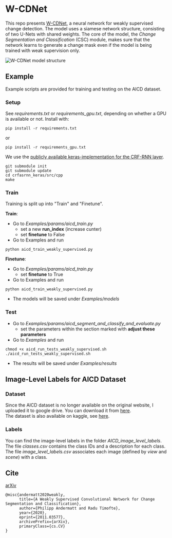 # W-CDNet
This repo presents [W-CDNet](https://arxiv.org/abs/2011.03577), a neural network for weakly supervised change detection. The model uses a siamese network structure, consisting of two U-Nets with shared weights. The core of the model, the *Change Segmentation and Classification* (CSC) module, makes sure that the network learns to generate a change mask even if the model is being trained with weak supervision only.

![W-CDNet model structure](docs/model_all_simplified_cropped.svg)

## Example
Example scripts are provided for training and testing on the AICD dataset. 

### Setup
See *requirements.txt* or *requirements_gpu.txt*, depending on whether a GPU is available or not.
Install with:
```
pip install -r requirements.txt
```
or
```
pip install -r requirements_gpu.txt
```

We use the [publicly available keras-implementation for the CRF-RNN layer](https://github.com/sadeepj/crfasrnn_keras).
```
git submodule init
git submodule update
cd crfasrnn_keras/src/cpp
make
``` 

### Train
Training is split up into "Train" and "Finetune". 

**Train**:
- Go to *Examples/params/aicd_train.py*
  - set a new **run_index** (increase cunter)
  - set **finetune** to False
- Go to Examples and run
```
python aicd_train_weakly_supervised.py
```

**Finetune**:
- Go to *Examples/params/aicd_train.py*
  - set **finetune** to True
- Go to Examples and run
```
python aicd_train_weakly_supervised.py
```

- The models will be saved under *Examples/models*

### Test
- Go to *Examples/params/aicd_segment_and_classify_and_evaluate.py*
  - set the parameters within the section marked with **adjust these parameters**
- Go to *Examples* and run 
```
chmod +x aicd_run_tests_weakly_supervised.sh
./aicd_run_tests_weakly_supervised.sh
```

- The results will be saved under *Examples/results*


## Image-Level Labels for AICD Dataset
### Dataset
Since the AICD dataset is no longer available on the original website, I uploaded it to google drive. You can download it from [here](https://drive.google.com/file/d/1anlZYIDaZfnFvijg8SfYqt7CvyMDhR_E/view?usp=sharing). <br>
The dataset is also available on kaggle, see [here](https://www.kaggle.com/kmader/aerial-change-detection-in-video-games). <br>

### Labels
You can find the image-level labels in the folder *AICD_image_level_labels*. The file *classes.csv* contains the class IDs and a description for each class. The file *image_level_labels.csv* associates each image (defined by *view* and *scene*) with a class. 


## Cite
[arXiv](https://arxiv.org/abs/2011.03577)

```
@misc{andermatt2020weakly,
      title={A Weakly Supervised Convolutional Network for Change Segmentation and Classification}, 
      author={Philipp Andermatt and Radu Timofte},
      year={2020},
      eprint={2011.03577},
      archivePrefix={arXiv},
      primaryClass={cs.CV}
}
```